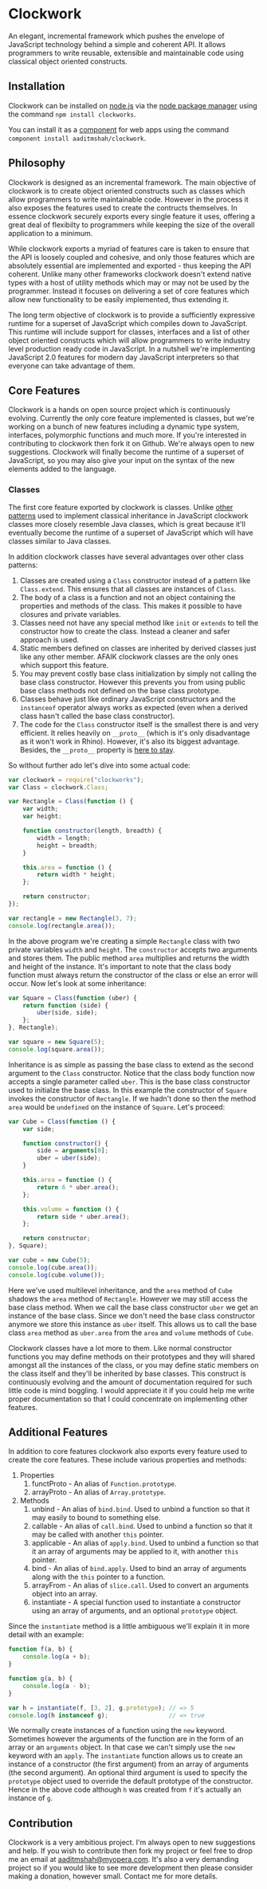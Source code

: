 # Clockwork #

An elegant, incremental framework which pushes the envelope of JavaScript technology behind a simple and coherent API. It allows programmers to write reusable, extensible and maintainable code using classical object oriented constructs.

## Installation ##

Clockwork can be installed on [node.js](http://nodejs.org/ "node.js") via the [node package manager](https://npmjs.org/ "npm") using the command `npm install clockworks`.

You can install it as a [component](https://github.com/component/component "component/component") for web apps using the command `component install aaditmshah/clockwork`.

## Philosophy ##

Clockwork is designed as an incremental framework. The main objective of clockwork is to create object oriented constructs such as classes which allow programmers to write maintainable code. However in the process it also exposes the features used to create the contructs themselves. In essence clockwork securely exports every single feature it uses, offering a great deal of flexibilty to programmers while keeping the size of the overall application to a minimum.

While clockwork exports a myriad of features care is taken to ensure that the API is loosely coupled and cohesive, and only those features which are absolutely essential are implemented and exported - thus keeping the API coherent. Unlike many other frameworks clockwork doesn't extend native types with a host of utility methods which may or may not be used by the programmer. Instead it focuses on delivering a set of core features which allow new functionality to be easily implemented, thus extending it.

The long term objective of clockwork is to provide a sufficiently expressive runtime for a superset of JavaScript which compiles down to JavaScript. This runtime will include support for classes, interfaces and a list of other object oriented constructs which will allow programmers to write industry level production ready code in JavaScript. In a nutshell we're implementing JavaScript 2.0 features for modern day JavaScript interpreters so that everyone can take advantage of them.

## Core Features ##

Clockwork is a hands on open source project which is continuously evolving. Currently the only core feature implemented is classes, but we're working on a bunch of new features including a dynamic type system, interfaces, polymorphic functions and much more. If you're interested in contributing to clockwork then fork it on Github. We're always open to new suggestions. Clockwork will finally become the runtime of a superset of JavaScript, so you may also give your input on the syntax of the new elements added to the language.

### Classes ###

The first core feature exported by clockwork is classes. Unlike [other patterns](http://ejohn.org/blog/simple-javascript-inheritance/ "John Resig -   Simple JavaScript Inheritance") used to implement classical inheritance in JavaScript clockwork classes more closely resemble Java classes, which is great because it'll eventually become the runtime of a superset of JavaScript which will have classes similar to Java classes.

In addition clockwork classes have several advantages over other class patterns:

1. Classes are created using a `Class` constructor instead of a pattern like `Class.extend`. This ensures that all classes are instances of `Class`.
2. The body of a class is a function and not an object containing the properties and methods of the class. This makes it possible to have closures and private variables.
3. Classes need not have any special method like `init` or `extends` to tell the constructor how to create the class. Instead a cleaner and safer approach is used.
4. Static members defined on classes are inherited by derived classes just like any other member. AFAIK clockwork classes are the only ones which support this feature.
5. You may prevent costly base class initialization by simply not calling the base class constructor. However this prevents you from using public base class methods not defined on the base class prototype.
6. Classes behave just like ordinary JavaScript constructors and the `instanceof` operator always works as expected (even when a derived class hasn't called the base class constructor).
7. The code for the `Class` constructor itself is the smallest there is and very efficient. It relies heavily on `__proto__` (which is it's only disadvantage as it won't work in Rhino). However, it's also its biggest advantage. Besides, the `__proto__` property is [here to stay](https://developer.mozilla.org/en-US/docs/JavaScript/Reference/Global_Objects/Object/proto "__proto__ - JavaScript | MDN").

So without further ado let's dive into some actual code:

```javascript
var clockwork = require("clockworks");
var Class = clockwork.Class;

var Rectangle = Class(function () {
    var width;
    var height;

    function constructor(length, breadth) {
        width = length;
        height = breadth;
    }

    this.area = function () {
        return width * height;
    };

    return constructor;
});

var rectangle = new Rectangle(3, 7);
console.log(rectangle.area());
```

In the above program we're creating a simple `Rectangle` class with two private variables `width` and `height`. The `constructor` accepts two arguments and stores them. The public method `area` multiplies and returns the width and height of the instance. It's important to note that the class body function must always return the constructor of the class or else an error will occur. Now let's look at some inheritance:

```javascript
var Square = Class(function (uber) {
    return function (side) {
        uber(side, side);
    };
}, Rectangle);

var square = new Square(5);
console.log(square.area());
```

Inheritance is as simple as passing the base class to extend as the second argument to the `Class` constructor. Notice that the class body function now accepts a single parameter called `uber`. This is the base class constructor used to initialze the base class. In this example the constructor of `Square` invokes the constructor of `Rectangle`. If we hadn't done so then the method `area` would be `undefined` on the instance of `Square`. Let's proceed:

```javascript
var Cube = Class(function () {
    var side;

    function constructor() {
        side = arguments[0];
        uber = uber(side);
    }

    this.area = function () {
        return 6 * uber.area();
    };

    this.volume = function () {
        return side * uber.area();
    };

    return constructor;
}, Square);

var cube = new Cube(5);
console.log(cube.area());
console.log(cube.volume());
```

Here we've used multilevel inheritance, and the `area` method of `Cube` shadows the `area` method of `Rectangle`. However we may still access the base class method. When we call the base class constructor `uber` we get an instance of the base class. Since we don't need the base class constructor anymore we store this instance as `uber` itself. This allows us to call the base class `area` method as `uber.area` from the `area` and `volume` methods of `Cube`.

Clockwork classes have a lot more to them. Like normal constructor functions you may define methods on their prototypes and they will shared amongst all the instances of the class, or you may define static members on the class itself and they'll be inherited by base classes. This construct is continuously evolving and the amount of documentation required for such little code is mind boggling. I would appreciate it if you could help me write proper documentation so that I could concentrate on implementing other features.

## Additional Features ##

In addition to core features clockwork also exports every feature used to create the core features. These include various properties and methods:

1. Properties
   1. functProto - An alias of `Function.prototype`.
   2. arrayProto - An alias of `Array.prototype`.
2. Methods
   1. unbind - An alias of `bind.bind`. Used to unbind a function so that it may easily to bound to something else.
   2. callable - An alias of `call.bind`. Used to unbind a function so that it may be called with another `this` pointer.
   3. applicable - An alias of `apply.bind`. Used to unbind a function so that it an array of arguments may be applied to it, with another `this` pointer.
   4. bind - An alias of `bind.apply`. Used to bind an array of arguments along with the `this` pointer to a function.
   5. arrayFrom - An alias of `slice.call`. Used to convert an arguments object into an array.
   6. instantiate - A special function used to instantiate a constructor using an array of arguments, and an optional `prototype` object.

Since the `instantiate` method is a little ambiguous we'll explain it in more detail with an example:

```javascript
function f(a, b) {
    console.log(a + b);
}

function g(a, b) {
    console.log(a - b);
}

var h = instantiate(f, [3, 2], g.prototype); // => 5
console.log(h instanceof g);                 // => true
```

We normally create instances of a function using the `new` keyword. Sometimes however the arguments of the function are in the form of an array or an `arguments` object. In that case we can't simply use the `new` keyword with an `apply`. The `instantiate` function allows us to create an instance of a constructor (the first argument) from an array of arguments (the second argument). An optional third argument is used to specify the `prototype` object used to override the default prototype of the constructor. Hence in the above code although `h` was created from `f` it's actually an instance of `g`.

## Contribution ##

Clockwork is a very ambitious project. I'm always open to new suggestions and help. If you wish to contribute then fork my project or feel free to drop me an email at [aaditmshah@myopera.com](mailto:aaditmshah@myopera.com). It's also a very demanding project so if you would like to see more development then please consider making a donation, however small. Contact me for more details.
